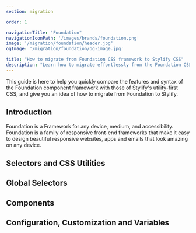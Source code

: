 ```yaml
---
section: migration

order: 1

navigationTitle: "Foundation"
navigationIconPath: '/images/brands/foundation.png'
image: '/migration/foundation/header.jpg'
ogImage: '/migration/foundation/og-image.jpg'

title: "How to migrate from Foundation CSS framework to Stylify CSS"
description: "Learn how to migrate effortlessly from the Foundation CSS component framework to Stylify's utility-first CSS and code faster with less code."
---
```


This guide is here to help you quickly compare the features and syntax of the Foundation component framework with those of Stylify's utility-first CSS, and give you an idea of how to migrate from Foundation to Stylify.

<MigrationNote></MigrationNote>

## Introduction
Foundation is a Framework for any device, medium, and accessibility. Foundation is a family of responsive front-end frameworks that make it easy to design beautiful responsive websites, apps and emails that look amazing on any device.

<MigrationStylifyDescription></MigrationStylifyDescription>

## Selectors and CSS Utilities

<migration-code-block image="foundation.png">
<template #tool>

Foundation Sited provides utilities for properties like shadow, flexbox, visibility, etc:

```html
<div class="float-left shadow show-for-medium">Left</div>
```

</template>
<template #stylify>

<MigrationStylifySelectors></MigrationStylifySelectors>


</template>
</migration-code-block>


## Global Selectors

<migration-code-block image="foundation.png">
<template #tool>

I could not find any information suggesting that  Foundation provides something like dynamic Global Selectors.

</template>
<template #stylify>

<MigrationStylifyCustomSelectors></MigrationStylifyCustomSelectors>

</template>
</migration-code-block>

## Components
<migration-code-block image="foundation.png">
<template #tool>

Foundation is a framework based on components. Therefore, there are plenty of components, such as buttons, badges, forms, tables, menus, etc:

```html
<span class="badge primary">1</span>
<a role="button" class="button radius primary">1</a>
<ul class="menu">
	<li><a href="#">One</a></li>
	<li><a href="#">Two</a></li>
</ul>
```

</template>
<template #stylify>

<MigrationStylifyComponents></MigrationStylifyComponents>

</template>
</migration-code-block>

## Configuration, Customization and Variables
<migration-code-block image="foundation.png">
<template #tool>

Foundation Sites can be configured within SCSS file. If you downloaded the Foundation directly from their website, you can configure it in `_settings.scss` file, otherwise, you have to override imported variables:

```css
$foundation-palette: (
	"primary": #1779ba,
	"secondary": #767676,
	"success": #3adb76,
	"warning": #ffae00,
	"alert": #cc4b37,
);
```

</template>
<template #stylify>

<MigrationStylifyVariables></MigrationStylifyVariables>

</template>
</migration-code-block>

<migration-page-footer></migration-page-footer>
